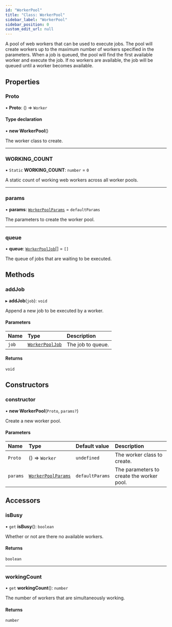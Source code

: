 ```yaml
---
id: "WorkerPool"
title: "Class: WorkerPool"
sidebar_label: "WorkerPool"
sidebar_position: 0
custom_edit_url: null
---
```


A pool of web workers that can be used to execute jobs. The pool will create
workers up to the maximum number of workers specified in the parameters.
When a job is queued, the pool will find the first available worker and
execute the job. If no workers are available, the job will be queued until
a worker becomes available.

## Properties

### Proto

• **Proto**: () => `Worker`

#### Type declaration

• **new WorkerPool**()

The worker class to create.

___

### WORKING\_COUNT

▪ `Static` **WORKING\_COUNT**: `number` = `0`

A static count of working web workers across all worker pools.

___

### params

• **params**: [`WorkerPoolParams`](../modules.md#workerpoolparams-8) = `defaultParams`

The parameters to create the worker pool.

___

### queue

• **queue**: [`WorkerPoolJob`](../modules.md#workerpooljob-8)[] = `[]`

The queue of jobs that are waiting to be executed.

## Methods

### addJob

▸ **addJob**(`job`): `void`

Append a new job to be executed by a worker.

#### Parameters

| Name | Type | Description |
| :------ | :------ | :------ |
| `job` | [`WorkerPoolJob`](../modules.md#workerpooljob-8) | The job to queue. |

#### Returns

`void`

## Constructors

### constructor

• **new WorkerPool**(`Proto`, `params?`)

Create a new worker pool.

#### Parameters

| Name | Type | Default value | Description |
| :------ | :------ | :------ | :------ |
| `Proto` | () => `Worker` | `undefined` | The worker class to create. |
| `params` | [`WorkerPoolParams`](../modules.md#workerpoolparams-8) | `defaultParams` | The parameters to create the worker pool. |

## Accessors

### isBusy

• `get` **isBusy**(): `boolean`

Whether or not are there no available workers.

#### Returns

`boolean`

___

### workingCount

• `get` **workingCount**(): `number`

The number of workers that are simultaneously working.

#### Returns

`number`
